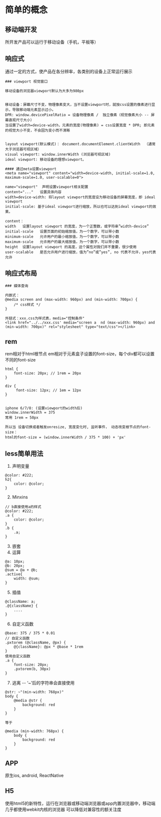 # 简单的概念

## 移动端开发
所开发产品可以运行于移动设备（手机，平板等）

## 响应式
通过一定的方式，使产品在各分辨率，各类别的设备上正常运行展示

```
### viewport 视觉窗口

移动设备的浏览器viewport默认为大多为980px


移动设备：屏幕尺寸不变，物理像素变大，当不设置viewport时，就按css设置的像素进行显示，导致移动端元素显示过小。
DPR: window.devicePixelRatio = 设备物理像素 /  独立像素（视觉像素大小 -- 屏幕直观尺寸大小）
当设置了width=device-width，元素的宽度(物理像素) = css设置宽度 * DPR; 即元素的视觉大小不变，不会因为变小而不清晰


layout viewport(默认模式)： document.documentElement.clientWidth  （通常大于浏览器可视区域）
visual viewport: window.innerWidth (浏览器可视区域)
ideal viewport: 移动设备的理想viewport。

#### 通过meta设置viewport
<meta name="viewport" content="width=device-width, initial-scale=1.0, maximum-scale=1.0, user-scalable=0">

name="viewport"  声明设置viewport相关配置
content="..."   设置具体内容
width=device-width: 将layout viewport的宽度设为移动设备的屏幕宽度，即 ideal viewport
initial-scale: 基于ideal viewport进行缩放，所以也可以达到ideal viewport的效果。

content：
width	设置layout viewport 的宽度，为一个正整数，或字符串”width-device”
initial-scale	设置页面的初始缩放值，为一个数字，可以带小数
minimum-scale	允许用户的最小缩放值，为一个数字，可以带小数
maximum-scale	允许用户的最大缩放值，为一个数字，可以带小数
height	设置layout viewport 的高度，这个属性对我们并不重要，很少使用
user-scalable	是否允许用户进行缩放，值为”no”或”yes”, no 代表不允许，yes代表允许

```
## 响应式布局
~~~
### 媒体查询

内嵌式：
@media screen and (max-width: 960px) and (min-width: 700px) {
    /* css样式 */
}

外链式：xxx.css为样式表，media="控制条件"
<link href="../../xxx.css' media="screen a  nd (max-width: 960px) and (min-width: 700px)" rel="stylesheet" type="text/css"></link>
~~~

## rem
rem相对于html根节点
em相对于元素盒子设置的font-size，每个div都可以设置不同的font-size
```
html {
    font-size: 20px; // 1rem = 20px
}

div {
     font-size: 12px; // 1em = 12px
}


iphone 6/7/8: (设置viewport的width后)
window.innerWidth = 375
常用 1rem = 50px

所以当 设备切换或者触发onresize, 宽度变化时, 监听事件， 动态改变根节点的font-size：
html的font-size = (window.innerWidth / 375 * 100) + 'px'
```

## less简单用法
1. 声明变量
```
@color: #222;
h2{
    color: @color;
}
```
2. Minxins
```
// b直接使用a的样式
@color: #222;
.a {
    color: @color;
}
.b {
    .a;
}
```
3. 嵌套
4. 运算
```
@a: 10px;
@b: 20px;
@sum = @a + @b;
.active{
    width: @sum;
}
```
5. 插值
```
@className: a;
.@{className} {
    ....
}
```
6. 自定义函数
```
@base: 375 / 375 * 0.01
// 自定义函数
.pxtorem (@className, @px) {
    @{className}: @px * @base * 1rem
} 
使用自定义函数
.a {
    font-size: 20px;
    .pxtorem(b, 30px)
}
```
7. 逃离 -- ‘~’后的字符串会直接使用
```
@str: ~"(min-width: 768px)"
body {
    @media @str {
        background: red
    }
}

等于

@media (min-width: 768px) {
    body {
        background: red
    }
}

```




## APP
原生ios, android, ReactNative

## H5
使用html5的新特性，运行在浏览器或移动端浏览器或app内置浏览器中，移动端几乎都使用webkit内核的浏览器
可以降低对兼容性的额关注度